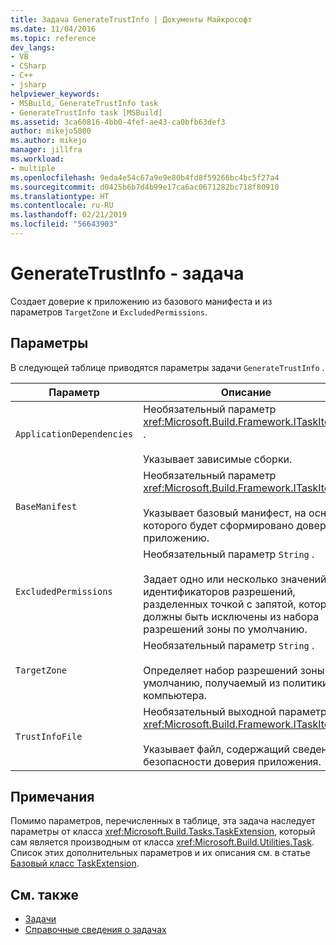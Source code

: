 ```yaml
---
title: Задача GenerateTrustInfo | Документы Майкрософт
ms.date: 11/04/2016
ms.topic: reference
dev_langs:
- VB
- CSharp
- C++
- jsharp
helpviewer_keywords:
- MSBuild, GenerateTrustInfo task
- GenerateTrustInfo task [MSBuild]
ms.assetid: 3ca60816-4bb0-4fef-ae43-ca0bfb63def3
author: mikejo5000
ms.author: mikejo
manager: jillfra
ms.workload:
- multiple
ms.openlocfilehash: 9eda4e54c67a9e9e80b4fd8f59266bc4bc5f27a4
ms.sourcegitcommit: d0425b6b7d4b99e17ca6ac0671282bc718f80910
ms.translationtype: HT
ms.contentlocale: ru-RU
ms.lasthandoff: 02/21/2019
ms.locfileid: "56643903"
---
```

# <a name="generatetrustinfo-task"></a>GenerateTrustInfo - задача
Создает доверие к приложению из базового манифеста и из параметров `TargetZone` и `ExcludedPermissions`.

## <a name="parameters"></a>Параметры
 В следующей таблице приводятся параметры задачи `GenerateTrustInfo` .

|Параметр|Описание|
|---------------|-----------------|
|`ApplicationDependencies`|Необязательный параметр <xref:Microsoft.Build.Framework.ITaskItem>`[]` .<br /><br /> Указывает зависимые сборки.|
|`BaseManifest`|Необязательный параметр <xref:Microsoft.Build.Framework.ITaskItem> .<br /><br /> Указывает базовый манифест, на основе которого будет сформировано доверие к приложению.|
|`ExcludedPermissions`|Необязательный параметр `String` .<br /><br /> Задает одно или несколько значений идентификаторов разрешений, разделенных точкой с запятой, которые должны быть исключены из набора разрешений зоны по умолчанию.|
|`TargetZone`|Необязательный параметр `String` .<br /><br /> Определяет набор разрешений зоны по умолчанию, получаемый из политики компьютера.|
|`TrustInfoFile`|Необязательный выходной параметр <xref:Microsoft.Build.Framework.ITaskItem>.<br /><br /> Указывает файл, содержащий сведения о безопасности доверия приложения.|

## <a name="remarks"></a>Примечания
 Помимо параметров, перечисленных в таблице, эта задача наследует параметры от класса <xref:Microsoft.Build.Tasks.TaskExtension>, который сам является производным от класса <xref:Microsoft.Build.Utilities.Task>. Список этих дополнительных параметров и их описания см. в статье [Базовый класс TaskExtension](../msbuild/taskextension-base-class.md).

## <a name="see-also"></a>См. также
- [Задачи](../msbuild/msbuild-tasks.md)
- [Справочные сведения о задачах](../msbuild/msbuild-task-reference.md)
